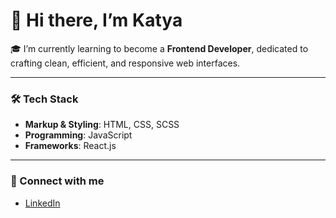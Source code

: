 # 👋 Hi there, I’m Katya

🎓 I’m currently learning to become a **Frontend Developer**, dedicated to crafting clean, efficient, and responsive web interfaces.

---

### 🛠 Tech Stack
- **Markup & Styling**: HTML, CSS, SCSS  
- **Programming**: JavaScript  
- **Frameworks**: React.js  

---


### 🔗 Connect with me
- [LinkedIn](https://www.linkedin.com/in/екатерина-мазурик-698a7a28b/)  

